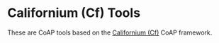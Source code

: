 Californium (Cf) Tools
======================

These are CoAP tools based on the
[Californium (Cf)](https://github.com/eclipse/californium) CoAP framework.
